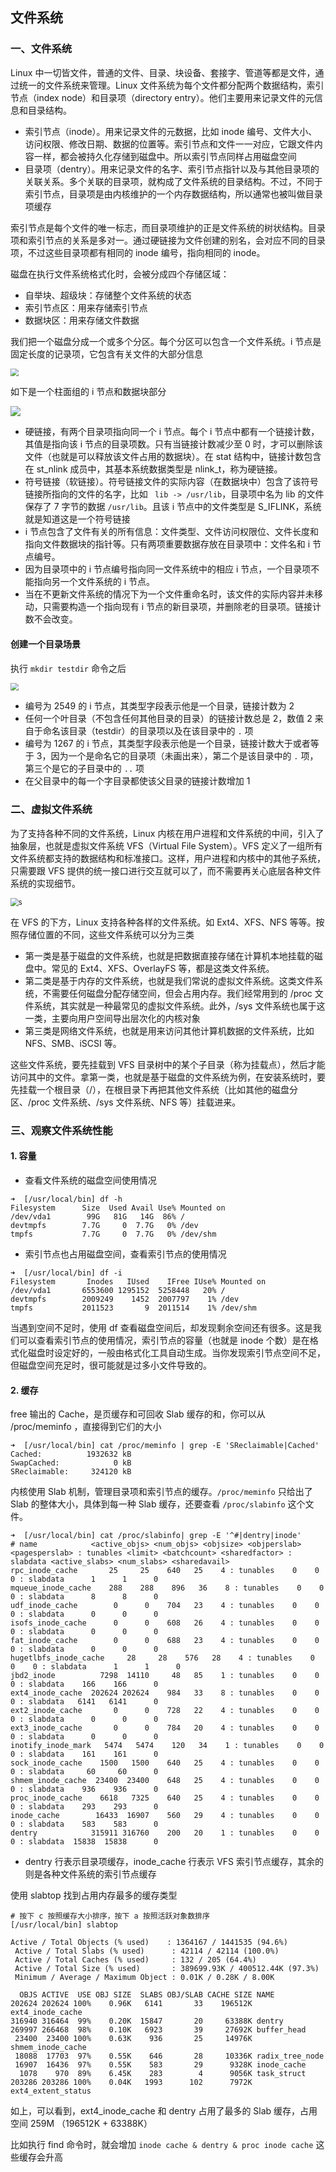## 文件系统

### 一、文件系统

Linux 中一切皆文件，普通的文件、目录、块设备、套接字、管道等都是文件，通过统一的文件系统来管理。Linux 文件系统为每个文件都分配两个数据结构，索引节点（index node）和目录项（directory entry）。他们主要用来记录文件的元信息和目录结构。

- 索引节点（inode）。用来记录文件的元数据，比如 inode 编号、文件大小、访问权限、修改日期、数据的位置等。索引节点和文件一一对应，它跟文件内容一样，都会被持久化存储到磁盘中。所以索引节点同样占用磁盘空间
- 目录项（dentry）。用来记录文件的名字、索引节点指针以及与其他目录项的关联关系。多个关联的目录项，就构成了文件系统的目录结构。不过，不同于索引节点，目录项是由内核维护的一个内存数据结构，所以通常也被叫做目录项缓存

索引节点是每个文件的唯一标志，而目录项维护的正是文件系统的树状结构。目录项和索引节点的关系是多对一。通过硬链接为文件创建的别名，会对应不同的目录项，不过这些目录项都有相同的 inode 编号，指向相同的 inode。

磁盘在执行文件系统格式化时，会被分成四个存储区域：

- 自举块、超级块：存储整个文件系统的状态
- 索引节点区：用来存储索引节点
- 数据块区：用来存储文件数据

我们把一个磁盘分成一个或多个分区。每个分区可以包含一个文件系统。i 节点是固定长度的记录项，它包含有关文件的大部分信息

<img src="./image/磁盘分区.jpg" style="zoom:80%;" />

如下是一个柱面组的 i 节点和数据块部分

![](./image/柱面组.jpg)

- 硬链接，有两个目录项指向同一个 i 节点。每个 i 节点中都有一个链接计数，其值是指向该 i 节点的目录项数。只有当链接计数减少至 0 时，才可以删除该文件（也就是可以释放该文件占用的数据块）。在 stat 结构中，链接计数包含在 st_nlink 成员中，其基本系统数据类型是 nlink_t，称为硬链接。
- 符号链接（软链接）。符号链接文件的实际内容（在数据块中）包含了该符号链接所指向的文件的名字，比如 ` lib -> /usr/lib`，目录项中名为 lib 的文件保存了 7 字节的数据 `/usr/lib`。且该 i 节点中的文件类型是 S_IFLINK，系统就是知道这是一个符号链接
- i 节点包含了文件有关的所有信息：文件类型、文件访问权限位、文件长度和指向文件数据块的指针等。只有两项重要数据存放在目录项中：文件名和 i 节点编号。
- 因为目录项中的 i 节点编号指向同一文件系统中的相应 i 节点，一个目录项不能指向另一个文件系统的 i 节点。
- 当在不更新文件系统的情况下为一个文件重命名时，该文件的实际内容并未移动，只需要构造一个指向现有 i 节点的新目录项，并删除老的目录项。链接计数不会改变。

#### 创建一个目录场景

执行 `mkdir testdir` 命令之后

<img src="./image/创建目录.jpg" style="zoom:80%;" />

- 编号为 2549 的 i 节点，其类型字段表示他是一个目录，链接计数为 2
- 任何一个叶目录（不包含任何其他目录的目录）的链接计数总是 2，数值 2 来自于命名该目录（testdir）的目录项以及在该目录中的 `.` 项
- 编号为 1267 的 i 节点，其类型字段表示他是一个目录，链接计数大于或者等于 3，因为一个是命名它的目录项（未画出来），第二个是该目录中的 `.` 项，第三个是它的子目录中的 `..` 项
- 在父目录中的每一个字目录都使该父目录的链接计数增加 1

### 二、虚拟文件系统

为了支持各种不同的文件系统，Linux 内核在用户进程和文件系统的中间，引入了抽象层，也就是虚拟文件系统 VFS（Virtual File System）。VFS 定义了一组所有文件系统都支持的数据结构和标准接口。这样，用户进程和内核中的其他子系统，只需要跟 VFS 提供的统一接口进行交互就可以了，而不需要再关心底层各种文件系统的实现细节。

<img src="./image/虚拟文件系统.png" alt="s" style="zoom:80%;" />

在 VFS 的下方，Linux 支持各种各样的文件系统。如 Ext4、XFS、NFS 等等。按照存储位置的不同，这些文件系统可以分为三类

- 第一类是基于磁盘的文件系统，也就是把数据直接存储在计算机本地挂载的磁盘中。常见的 Ext4、XFS、OverlayFS 等，都是这类文件系统。
- 第二类是基于内存的文件系统，也就是我们常说的虚拟文件系统。这类文件系统，不需要任何磁盘分配存储空间，但会占用内存。我们经常用到的 /proc 文件系统，其实就是一种最常见的虚拟文件系统。此外，/sys 文件系统也属于这一类，主要向用户空间导出层次化的内核对象
- 第三类是网络文件系统，也就是用来访问其他计算机数据的文件系统，比如 NFS、SMB、iSCSI 等。

这些文件系统，要先挂载到 VFS 目录树中的某个子目录（称为挂载点），然后才能访问其中的文件。拿第一类，也就是基于磁盘的文件系统为例，在安装系统时，要先挂载一个根目录（/），在根目录下再把其他文件系统（比如其他的磁盘分区、/proc 文件系统、/sys 文件系统、NFS 等）挂载进来。

### 三、观察文件系统性能

#### 1. 容量

- 查看文件系统的磁盘空间使用情况

```shell
➜  [/usr/local/bin] df -h
Filesystem      Size  Used Avail Use% Mounted on
/dev/vda1        99G   81G   14G  86% /
devtmpfs        7.7G     0  7.7G   0% /dev
tmpfs           7.7G     0  7.7G   0% /dev/shm
```

- 索引节点也占用磁盘空间，查看索引节点的使用情况

```shell
➜  [/usr/local/bin] df -i
Filesystem       Inodes   IUsed    IFree IUse% Mounted on
/dev/vda1       6553600 1295152  5258448   20% /
devtmpfs        2009249    1452  2007797    1% /dev
tmpfs           2011523       9  2011514    1% /dev/shm
```

当遇到空间不足时，使用 df 查看磁盘空间后，却发现剩余空间还有很多。这是我们可以查看索引节点的使用情况，索引节点的容量（也就是 inode 个数）是在格式化磁盘时设定好的，一般由格式化工具自动生成。当你发现索引节点空间不足，但磁盘空间充足时，很可能就是过多小文件导致的。

#### 2. 缓存

free 输出的 Cache，是页缓存和可回收 Slab 缓存的和，你可以从 /proc/meminfo ，直接得到它们的大小

```shell
➜  [/usr/local/bin] cat /proc/meminfo | grep -E 'SReclaimable|Cached'
Cached:          1932632 kB
SwapCached:            0 kB
SReclaimable:     324120 kB
```

内核使用 Slab 机制，管理目录项和索引节点的缓存。`/proc/meminfo` 只给出了 Slab 的整体大小，具体到每一种 Slab 缓存，还要查看 `/proc/slabinfo` 这个文件。

```shell
➜  [/usr/local/bin] cat /proc/slabinfo| grep -E '^#|dentry|inode'
# name            <active_objs> <num_objs> <objsize> <objperslab> <pagesperslab> : tunables <limit> <batchcount> <sharedfactor> : slabdata <active_slabs> <num_slabs> <sharedavail>
rpc_inode_cache       25     25    640   25    4 : tunables    0    0    0 : slabdata      1      1      0
mqueue_inode_cache    288    288    896   36    8 : tunables    0    0    0 : slabdata      8      8      0
udf_inode_cache        0      0    704   23    4 : tunables    0    0    0 : slabdata      0      0      0
isofs_inode_cache      0      0    608   26    4 : tunables    0    0    0 : slabdata      0      0      0
fat_inode_cache        0      0    688   23    4 : tunables    0    0    0 : slabdata      0      0      0
hugetlbfs_inode_cache     28     28    576   28    4 : tunables    0    0    0 : slabdata      1      1      0
jbd2_inode          7298  14110     48   85    1 : tunables    0    0    0 : slabdata    166    166      0
ext4_inode_cache  202624 202624    984   33    8 : tunables    0    0    0 : slabdata   6141   6141      0
ext2_inode_cache       0      0    728   22    4 : tunables    0    0    0 : slabdata      0      0      0
ext3_inode_cache       0      0    784   20    4 : tunables    0    0    0 : slabdata      0      0      0
inotify_inode_mark   5474   5474    120   34    1 : tunables    0    0    0 : slabdata    161    161      0
sock_inode_cache    1500   1500    640   25    4 : tunables    0    0    0 : slabdata     60     60      0
shmem_inode_cache  23400  23400    648   25    4 : tunables    0    0    0 : slabdata    936    936      0
proc_inode_cache    6618   7325    640   25    4 : tunables    0    0    0 : slabdata    293    293      0
inode_cache        16433  16907    560   29    4 : tunables    0    0    0 : slabdata    583    583      0
dentry            315911 316760    200   20    1 : tunables    0    0    0 : slabdata  15838  15838      0
```

- dentry 行表示目录项缓存，inode_cache 行表示 VFS 索引节点缓存，其余的则是各种文件系统的索引节点缓存

使用 slabtop 找到占用内存最多的缓存类型

```shell
# 按下 c 按照缓存大小排序，按下 a 按照活跃对象数排序
[/usr/local/bin] slabtop

Active / Total Objects (% used)    : 1364167 / 1441535 (94.6%)
 Active / Total Slabs (% used)      : 42114 / 42114 (100.0%)
 Active / Total Caches (% used)     : 132 / 205 (64.4%)
 Active / Total Size (% used)       : 389699.93K / 400512.44K (97.3%)
 Minimum / Average / Maximum Object : 0.01K / 0.28K / 8.00K

  OBJS ACTIVE  USE OBJ SIZE  SLABS OBJ/SLAB CACHE SIZE NAME                   
202624 202624 100%    0.96K   6141       33    196512K ext4_inode_cache
316940 316464  99%    0.20K  15847       20     63388K dentry
269997 266468  98%    0.10K   6923       39     27692K buffer_head
 23400  23400 100%    0.63K    936       25     14976K shmem_inode_cache
 18088  17703  97%    0.55K    646       28     10336K radix_tree_node
 16907  16436  97%    0.55K    583       29      9328K inode_cache
  1078    970  89%    6.45K    283        4      9056K task_struct
203286 203286 100%    0.04K   1993      102      7972K ext4_extent_status
```

如上，可以看到，ext4_inode_cache 和 dentry 占用了最多的 Slab 缓存，占用空间 259M （196512K + 63388K）

比如执行 find 命令时，就会增加 `inode cache & dentry & proc inode cache` 这些缓存会升高